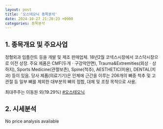 ```yaml
---
layout: post
title: '오스테오닉 종목분석'
date: 2024-10-27 21:20:23 +0900
categories: 종목분석
---
```


## 1. 종목개요 및 주요사업

정형외과 임플란트 등을 개발 및 제조 판매업체. 18년2월 코넥스시장에서 코스닥시장으로 이전 상장. 주요 제품은 CMF(두개ㆍ구강악안면), Trauma&Extremities(외상ㆍ상하지), Sports Medicine(관절보존), Spine(척추), AESTHETIC(미용), DENTAL(치과) 등이 있음. 당사 제품(의료기기)은 인체에 근간을 이루는 206개의 뼈중 척추 및 고관절 등 일부 뼈를 제외한 대부분의 뼈의 접합, 대체 및 조정 목적으로 사용. 

최대주주는 이동원 외(19.29%)
[#오스테오닉](#)

## 2. 시세분석

No price analysis available
